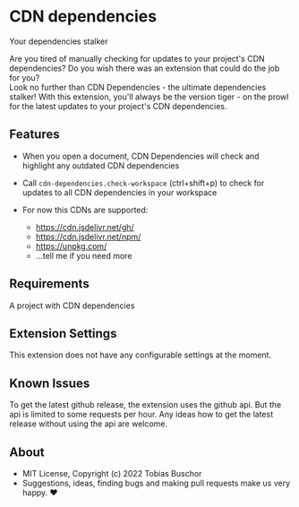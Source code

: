# CDN dependencies
Your dependencies stalker

Are you tired of manually checking for updates to your project's CDN dependencies? Do you wish there was an extension that could do the job for you?  
Look no further than CDN Dependencies - the ultimate dependencies stalker! With this extension, you'll always be the version tiger - on the prowl for the latest updates to your project's CDN dependencies.

## Features

- When you open a document, CDN Dependencies will check and highlight any outdated CDN dependencies
- Call `cdn-dependencies.check-workspace` (ctrl+shift+p) to check for updates to all CDN dependencies in your workspace
- For now this CDNs are supported:

  - https://cdn.jsdelivr.net/gh/
  - https://cdn.jsdelivr.net/npm/
  - https://unpkg.com/
  - ...tell me if you need more

## Requirements

A project with CDN dependencies

## Extension Settings

This extension does not have any configurable settings at the moment.

## Known Issues

To get the latest github release, the extension uses the github api. But the api is limited to some requests per hour.
Any ideas how to get the latest release without using the api are welcome.

## About

- MIT License, Copyright (c) 2022 <u1> Tobias Buschor <br>
- Suggestions, ideas, finding bugs and making pull requests make us very happy. ♥
